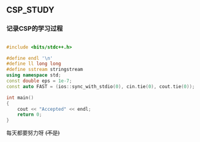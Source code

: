 ## CSP_STUDY

### 记录CSP的学习过程



```C++

#include <bits/stdc++.h>

#define endl '\n'
#define ll long long
#define sstream stringstream
using namespace std;
const double eps = 1e-7;
const auto FAST = (ios::sync_with_stdio(0), cin.tie(0), cout.tie(0));

int main()
{
    cout << "Accepted" << endl;
    return 0;
}

```


每天都要努力呀
~~(不是)~~


